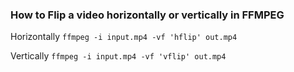 ### How to Flip a video horizontally or vertically  in FFMPEG

Horizontally
`ffmpeg -i input.mp4 -vf 'hflip' out.mp4`

Vertically
`ffmpeg -i input.mp4 -vf 'vflip' out.mp4`